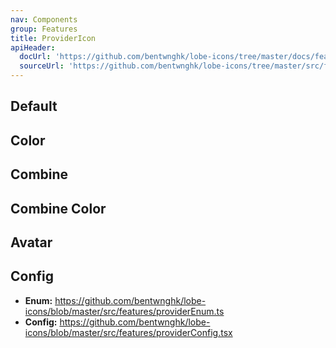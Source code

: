 ```yaml
---
nav: Components
group: Features
title: ProviderIcon
apiHeader:
  docUrl: 'https://github.com/bentwnghk/lobe-icons/tree/master/docs/features/provider-icon.md'
  sourceUrl: 'https://github.com/bentwnghk/lobe-icons/tree/master/src/features/ProviderIcon/index.tsx'
---
```


## Default

<code src="./demos/provider-icon/index.tsx" center></code>

## Color

<code src="./demos/provider-icon/Color.tsx" center></code>

## Combine

<code src="./demos/provider-icon/Combine.tsx" center></code>

## Combine Color

<code src="./demos/provider-icon/CombineColor.tsx" center></code>

## Avatar

<code src="./demos/provider-icon/Avatar.tsx" center></code>

## Config

- **Enum:** <https://github.com/bentwnghk/lobe-icons/blob/master/src/features/providerEnum.ts>
- **Config:** <https://github.com/bentwnghk/lobe-icons/blob/master/src/features/providerConfig.tsx>

